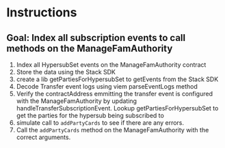 # Instructions

## Goal: Index all subscription events to call methods on the ManageFamAuthority

1. Index all HypersubSet events on the ManageFamAuthority contract
2. Store the data using the Stack SDK
3. create a lib getPartiesForHypersubSet to getEvents from the Stack SDK
4. Decode Transfer event logs using viem parseEventLogs method
5. Verify the contractAddress emmitting the transfer event is configured with the ManageFamAuthority by updating handleTransferSubscriptionEvent. Lookup getPartiesForHypersubSet to get the parties for the hypersub being subscribed to
6. simulate call to `addPartyCards` to see if there are any errors.
7. Call the `addPartyCards` method on the ManageFamAuthority with the correct arguments.
